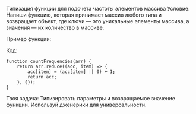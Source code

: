 Типизация функции для подсчета частоты элементов массива
Условие: Напиши функцию, которая принимает массив любого типа и возвращает объект, где ключи — это уникальные элементы массива, а значения — их количество в массиве.

Пример функции:


Код:

```
function countFrequencies(arr) {
    return arr.reduce((acc, item) => {
        acc[item] = (acc[item] || 0) + 1;
        return acc;
    }, {});
}

```

Твоя задача: Типизировать параметры и возвращаемое значение функции. Используй дженерики для универсальности.






